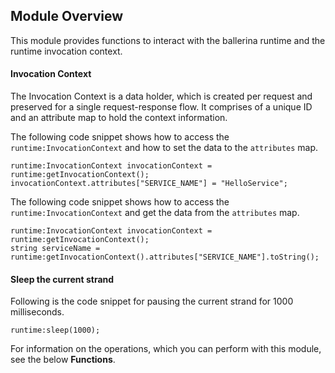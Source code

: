 ## Module Overview

This module provides functions to interact with the ballerina runtime and the runtime invocation context.

#### Invocation Context

The Invocation Context is a data holder, which is created per request and preserved for a single request-response flow. It comprises of a unique ID and an attribute map to hold the context information.

The following code snippet shows how to access the `runtime:InvocationContext` and how to set the data to the `attributes` map.
```ballerina
runtime:InvocationContext invocationContext = runtime:getInvocationContext();
invocationContext.attributes["SERVICE_NAME"] = "HelloService";
```

The following code snippet shows how to access the `runtime:InvocationContext` and get the data from the `attributes` map.
```ballerina
runtime:InvocationContext invocationContext = runtime:getInvocationContext();
string serviceName = runtime:getInvocationContext().attributes["SERVICE_NAME"].toString();
```

#### Sleep the current strand

Following is the code snippet for pausing the current strand for 1000 milliseconds.

```ballerina
runtime:sleep(1000);
```

For information on the operations, which you can perform with this module, see the below **Functions**.
